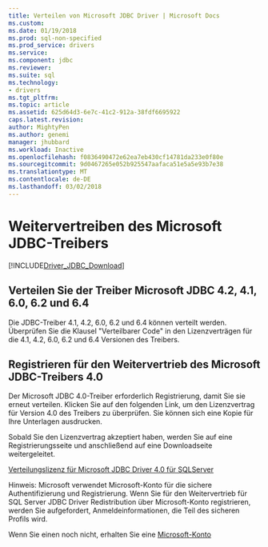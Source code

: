 ```yaml
---
title: Verteilen von Microsoft JDBC Driver | Microsoft Docs
ms.custom: 
ms.date: 01/19/2018
ms.prod: sql-non-specified
ms.prod_service: drivers
ms.service: 
ms.component: jdbc
ms.reviewer: 
ms.suite: sql
ms.technology:
- drivers
ms.tgt_pltfrm: 
ms.topic: article
ms.assetid: 625d64d3-6e7c-41c2-912a-38fdf6695922
caps.latest.revision: 
author: MightyPen
ms.author: genemi
manager: jhubbard
ms.workload: Inactive
ms.openlocfilehash: f0836490472e62ea7eb430cf14781da233e0f80e
ms.sourcegitcommit: 9d0467265e052b925547aafaca51e5a5e93b7e38
ms.translationtype: MT
ms.contentlocale: de-DE
ms.lasthandoff: 03/02/2018
---
```

# <a name="redistributing-the-microsoft-jdbc-driver"></a>Weitervertreiben des Microsoft JDBC-Treibers
[!INCLUDE[Driver_JDBC_Download](../../includes/driver_jdbc_download.md)]

## <a name="redistribute-the-microsoft-jdbc-41-42-60-62-and-64-driver"></a>Verteilen Sie der Treiber Microsoft JDBC 4.2, 4.1, 6.0, 6.2 und 6.4
Die JDBC-Treiber 4.1, 4.2, 6.0, 6.2 und 6.4 können verteilt werden. Überprüfen Sie die Klausel "Verteilbarer Code" in den Lizenzverträgen für die 4.1, 4.2, 6.0, 6.2 und 6.4 Versionen des Treibers.
    
## <a name="register-to-redistribute-the-microsoft-jdbc-40-driver"></a>Registrieren für den Weitervertrieb des Microsoft JDBC-Treibers 4.0  
 Der Microsoft JDBC 4.0-Treiber erforderlich Registrierung, damit Sie sie erneut verteilen. Klicken Sie auf den folgenden Link, um den Lizenzvertrag für Version 4.0 des Treibers zu überprüfen.  Sie können sich eine Kopie für Ihre Unterlagen ausdrucken.  
  
 Sobald Sie den Lizenzvertrag akzeptiert haben, werden Sie auf eine Registrierungsseite und anschließend auf eine Downloadseite weitergeleitet.  
  
 [Verteilungslizenz für Microsoft JDBC Driver 4.0 für SQLServer](https://msdn.microsoft.com/sqlserver/jj589698)  
  
 Hinweis: Microsoft verwendet Microsoft-Konto für die sichere Authentifizierung und Registrierung. Wenn Sie für den Weitervertrieb für SQL Server JDBC Driver Redistribution über Microsoft-Konto registrieren, werden Sie aufgefordert, Anmeldeinformationen, die Teil des sicheren Profils wird.  
  
 Wenn Sie einen noch nicht, erhalten Sie eine [Microsoft-Konto](https://signup.live.com/)  
  
  
